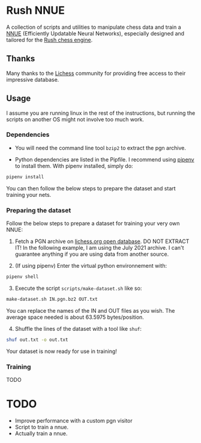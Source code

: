 # Rush NNUE

A collection of scripts and utilities to manipulate chess data and train a [NNUE](https://www.chessprogramming.org/NNUE) (Efficiently Updatable Neural Networks), especially designed and tailored for the [Rush chess engine](https://github.com/L-Benjamin/rush).

## Thanks

Many thanks to the [Lichess](https://lichess.org/) community for providing free access to their impressive database.

## Usage

I assume you are running linux in the rest of the instructions, but running the scripts on another OS might not involve too much work.

### Dependencies

- You will need the command line tool `bzip2` to extract the pgn archive.

- Python dependencies are listed in the Pipfile. I recommend using [pipenv](https://pipenv.pypa.io/en/latest/) to install them. With pipenv installed, simply do:
```bash
pipenv install
```

You can then follow the below steps to prepare the dataset and start training your nets.

### Preparing the dataset

Follow the below steps to prepare a dataset for training your very own NNUE:
1. Fetch a PGN archive on [lichess.org open database](https://database.lichess.org/). DO NOT EXTRACT IT! In the following example, I am using the July 2021 archive. I can't guarantee anything if you are using data from another source.

2. (If using pipenv) Enter the virtual python environnement with:
```bash
pipenv shell
```

3. Execute the script `scripts/make-dataset.sh` like so:
```bash
make-dataset.sh IN.pgn.bz2 OUT.txt
```
You can replace the names of the IN and OUT files as you wish. The average space needed is about 63.5975 bytes/position.

4. Shuffle the lines of the dataset with a tool like `shuf`:
```bash
shuf out.txt -o out.txt
```

Your dataset is now ready for use in training!

### Training

TODO

# TODO

+ Improve performance with a custom pgn visitor
+ Script to train a nnue.
+ Actually train a nnue.